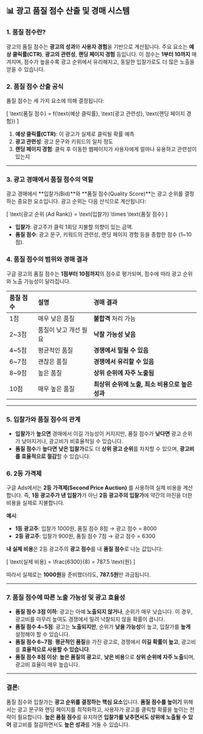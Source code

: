
## 📊 **광고 품질 점수 산출 및 경매 시스템**

### **1. 품질 점수란?**
광고의 품질 점수는 **광고의 성과**와 **사용자 경험**을 기반으로 계산됩니다. 주요 요소는 **예상 클릭률(CTR)**, **광고의 관련성**, **랜딩 페이지 경험** 등입니다. 이 점수는 **1부터 10까지** 매겨지며, 점수가 높을수록 광고 순위에서 유리해지고, 동일한 입찰가로도 더 많은 노출을 얻을 수 있습니다.

### **2. 품질 점수 산출 공식**
품질 점수는 세 가지 요소에 의해 결정됩니다:

\[
\text{품질 점수} = f(\text{예상 클릭률}, \text{광고 관련성}, \text{랜딩 페이지 경험})
\]

1. **예상 클릭률(CTR)**: 이 광고가 실제로 클릭될 확률 예측
2. **광고 관련성**: 광고 문구와 키워드의 일치 정도
3. **랜딩 페이지 경험**: 클릭 후 이동한 웹페이지가 사용자에게 얼마나 유용하고 관련성이 있는지

---

### **3. 광고 경매에서 품질 점수의 역할**

광고 경매에서 **입찰가(Bid)**와 **품질 점수(Quality Score)**는 광고 순위를 결정하는 중요한 요소입니다. 광고 순위는 다음 산식으로 계산됩니다:

\[
\text{광고 순위 (Ad Rank)} = \text{입찰가} \times \text{품질 점수}
\]

- **입찰가**: 광고주가 클릭 1회당 지불할 의향이 있는 금액.
- **품질 점수**: 광고 문구, 키워드의 관련성, 랜딩 페이지 경험 등을 종합한 점수 (1~10점).

### **4. 품질 점수의 범위와 경매 결과**
구글 광고의 품질 점수는 **1점부터 10점까지**의 점수로 평가되며, 점수에 따라 광고 순위와 노출 가능성이 달라집니다.

| 품질 점수 | 설명 | 경매 결과 |
|:---|:---|:---|
| 1점 | 매우 낮은 품질 | **불합격** 처리 가능 |
| 2~3점 | 품질이 낮고 개선 필요 | **낙찰 가능성 낮음** |
| 4~5점 | 평균적인 품질 | **경쟁에서 밀릴 수 있음** |
| 6~7점 | 괜찮은 품질 | **경쟁에서 유리할 수 있음** |
| 8~9점 | 높은 품질 | **상위 순위에 자주 노출됨** |
| 10점 | 매우 높은 품질 | **최상위 순위에 노출, 최소 비용으로 높은 성과** |

---

### **5. 입찰가와 품질 점수의 관계**
- **입찰가**가 **높으면** 경매에서 이길 가능성이 커지지만, 품질 점수가 **낮다면** 광고 순위가 낮아지거나, 광고비가 비효율적일 수 있습니다.
- **품질 점수**가 **높다면** **낮은 입찰가**로도 더 **상위 광고 순위**를 차지할 수 있으며, **광고비를 효율적으로 절감**할 수 있습니다.

### **6. 2등 가격제**
구글 Ads에서는 **2등 가격제(Second Price Auction)** 를 사용하여 실제 비용을 계산합니다. 즉, **1등 광고주가 낸 입찰가**가 아닌 **2등 광고주의 입찰가**에 약간의 마진을 더한 비용을 실제로 지불합니다.  

**예시**:
- **1등 광고주**: 입찰가 1000원, 품질 점수 8점 → 광고 점수 = 8000
- **2등 광고주**: 입찰가 900원, 품질 점수 7점 → 광고 점수 = 6300

**내 실제 비용**은 2등 광고주의 **광고 점수**를 내 **품질 점수**로 나눈 값입니다:

\[
\text{실제 비용} = \frac{6300}{8} = 787.5 \text{원}
\]

따라서 실제로는 **1000원**을 준비했더라도, **787.5원**만 과금됩니다.

---

### **7. 품질 점수에 따른 노출 가능성 및 광고 효율성**
- **품질 점수 3점 이하**: 광고는 아예 **노출되지 않거나**, 순위가 매우 낮습니다. 이 경우, 광고비를 아무리 높여도 경쟁에서 밀려 낙찰되지 않을 확률이 큽니다.
- **품질 점수 4~5점**: 광고는 **노출되지만**, 순위가 **낮을 가능성**이 높고, 입찰가를 **높게** 설정해야 할 수 있습니다.
- **품질 점수 6~7점**: **평균적인 품질**을 가진 광고로, 경쟁에서 **이길 확률이 높고**, 광고비를 **효율적으로 사용할 수 있습니다**.
- **품질 점수 8점 이상**: **높은 품질의 광고**로, **낮은 비용**으로 **상위 순위에 자주 노출**되며, 광고비 효율이 매우 높습니다.

---

### **결론:**
품질 점수와 입찰가는 **광고 순위를 결정하는 핵심 요소**입니다. **품질 점수를 높이기** 위해서는 광고 문구와 랜딩 페이지를 최적화하고, 사용자가 광고를 클릭할 확률을 높이는 전략이 필요합니다. **높은 품질 점수**를 유지하면 **입찰가를 낮추면서도 상위에 노출될 수 있어** 광고비를 절감하면서도 **높은 성과**를 거둘 수 있습니다.
